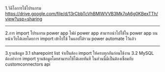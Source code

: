 1.วิดีโอการใช้โปรแกรม
https://drive.google.com/file/d/13rCbbTcVhBMlWVVB3Mk7oA6g0KBexTTh/view?usp=sharing

----------------------------------------------------------------------------

2.การ import โปรแกรม power app
ไฟล์ power app สามารถนำไปใช้ใน power app บนหน้าเว็บได้เลยโดยการ import เข้าไปใช้ 
ในแอปได้รวม power automate ไว้แล้ว

----------------------------------------------------------------------------

3.ฐานข้อมูล
3.1 sharepoint list จำเป็นต้อง import ให้ครบทุกอันก่อนใช้งาน
3.2 MySQL ต้องทำการ import ฐานข้อมูลโดยสามารถใช้ได้เลยทันที ในส่วนนี้มีเป็นต้องเชื่อมกับ customconnectors api

